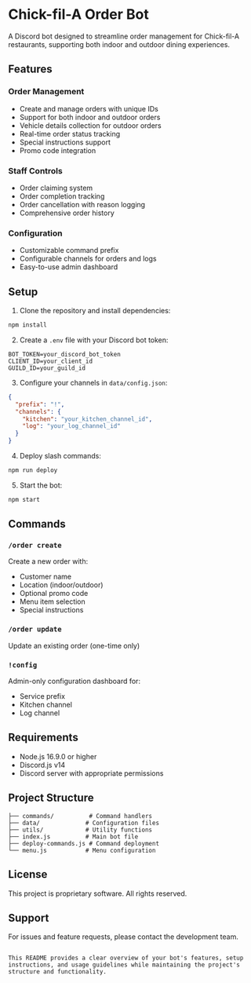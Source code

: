 # Chick-fil-A Order Bot

A Discord bot designed to streamline order management for Chick-fil-A restaurants, supporting both indoor and outdoor dining experiences.

## Features

### Order Management
- Create and manage orders with unique IDs
- Support for both indoor and outdoor orders
- Vehicle details collection for outdoor orders
- Real-time order status tracking
- Special instructions support
- Promo code integration

### Staff Controls
- Order claiming system
- Order completion tracking
- Order cancellation with reason logging
- Comprehensive order history

### Configuration
- Customizable command prefix
- Configurable channels for orders and logs
- Easy-to-use admin dashboard

## Setup

1. Clone the repository and install dependencies:
```bash
npm install
```

2. Create a `.env` file with your Discord bot token:
```env
BOT_TOKEN=your_discord_bot_token
CLIENT_ID=your_client_id
GUILD_ID=your_guild_id
```

3. Configure your channels in `data/config.json`:
```json
{
  "prefix": "!",
  "channels": {
    "kitchen": "your_kitchen_channel_id",
    "log": "your_log_channel_id"
  }
}
```

4. Deploy slash commands:
```bash
npm run deploy
```

5. Start the bot:
```bash
npm start
```

## Commands

### `/order create`
Create a new order with:
- Customer name
- Location (indoor/outdoor)
- Optional promo code
- Menu item selection
- Special instructions

### `/order update`
Update an existing order (one-time only)

### `!config`
Admin-only configuration dashboard for:
- Service prefix
- Kitchen channel
- Log channel

## Requirements

- Node.js 16.9.0 or higher
- Discord.js v14
- Discord server with appropriate permissions

## Project Structure

```plaintext
├── commands/          # Command handlers
├── data/             # Configuration files
├── utils/            # Utility functions
├── index.js          # Main bot file
├── deploy-commands.js # Command deployment
└── menu.js           # Menu configuration
```

## License

This project is proprietary software. All rights reserved.

## Support

For issues and feature requests, please contact the development team.
```

This README provides a clear overview of your bot's features, setup instructions, and usage guidelines while maintaining the project's structure and functionality.
